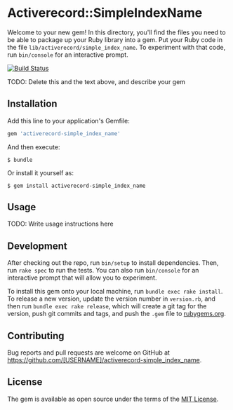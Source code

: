 # Activerecord::SimpleIndexName

Welcome to your new gem! In this directory, you'll find the files you need to be able to package up your Ruby library into a gem. Put your Ruby code in the file `lib/activerecord/simple_index_name`. To experiment with that code, run `bin/console` for an interactive prompt.

[![Build Status](https://travis-ci.org/sue445/activerecord-simple_index_name.svg?branch=master)](https://travis-ci.org/sue445/activerecord-simple_index_name)

TODO: Delete this and the text above, and describe your gem

## Installation

Add this line to your application's Gemfile:

```ruby
gem 'activerecord-simple_index_name'
```

And then execute:

    $ bundle

Or install it yourself as:

    $ gem install activerecord-simple_index_name

## Usage

TODO: Write usage instructions here

## Development

After checking out the repo, run `bin/setup` to install dependencies. Then, run `rake spec` to run the tests. You can also run `bin/console` for an interactive prompt that will allow you to experiment.

To install this gem onto your local machine, run `bundle exec rake install`. To release a new version, update the version number in `version.rb`, and then run `bundle exec rake release`, which will create a git tag for the version, push git commits and tags, and push the `.gem` file to [rubygems.org](https://rubygems.org).

## Contributing

Bug reports and pull requests are welcome on GitHub at https://github.com/[USERNAME]/activerecord-simple_index_name.


## License

The gem is available as open source under the terms of the [MIT License](http://opensource.org/licenses/MIT).

